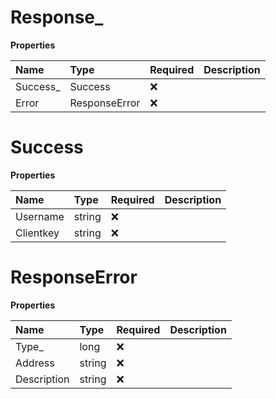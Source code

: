 # Response\_

**Properties**

| Name      | Type          | Required | Description |
| :-------- | :------------ | :------- | :---------- |
| Success\_ | Success       | ❌       |             |
| Error     | ResponseError | ❌       |             |

# Success

**Properties**

| Name      | Type   | Required | Description |
| :-------- | :----- | :------- | :---------- |
| Username  | string | ❌       |             |
| Clientkey | string | ❌       |             |

# ResponseError

**Properties**

| Name        | Type   | Required | Description |
| :---------- | :----- | :------- | :---------- |
| Type\_      | long   | ❌       |             |
| Address     | string | ❌       |             |
| Description | string | ❌       |             |

<!-- This file was generated by liblab | https://liblab.com/ -->
